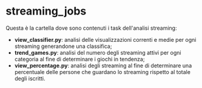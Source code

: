 # streaming_jobs
Questa è la cartella dove sono contenuti i task dell'analisi streaming:
* __view_classifier.py__: analisi delle visualizzazioni correnti e medie per ogni streaming generandone una classifica;
* __trend_games.py__: analisi del numero degli streaming attivi per ogni categoria al fine di determinare i giochi in tendenza;
* __view_percentage.py__: analisi degli streaming al fine di determinare una percentuale delle persone che guardano lo streaming rispetto al totale degli iscritti.
